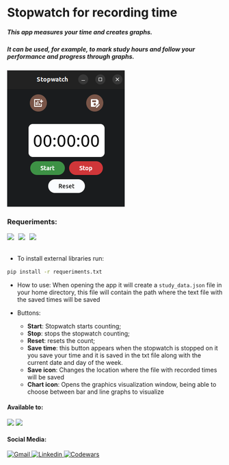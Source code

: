 <div>
    <h1>Stopwatch for recording time</h1>
</div>

##### This app measures your time and creates graphs.
##### It can be used, for example, to mark study hours and follow your performance and progress through graphs.

<div>

![App Image](/assets/App-img.png)

</div>

### Requeriments:

<div style="display: flex; gap: 10px;">
    <a href="https://flet.dev/">
        <img src="https://img.shields.io/badge/Flet-blue?logo=flutter&logoColor=white&link=https%3A%2F%2Fflet.dev%2F" />
    </a>
    <a href="https://matplotlib.org/">
        <img src="https://img.shields.io/badge/Mathplotlib-darkblue?logoColor=white&link=https%3A%2F%2Fflet.dev%2F" />
    </a>
    <a>
        <img src="https://img.shields.io/badge/Python-3.10.12-blue?logo=python&logoColor=white&link=https%3A%2F%2Fflet.dev%2F" />
    </a>
</div>

<br/>

* To install external libraries run: 

```bash
pip install -r requeriments.txt
```
* How to use: When opening the app it will create a `study_data.json` file in your home directory, this file will contain the path where the text file with the saved times will be saved

* Buttons:
    - **Start**: Stopwatch starts counting;
    - **Stop**: stops the stopwatch counting;
    - **Reset**: resets the count;
    - **Save time**: this button appears when the stopwatch is stopped on it you save your time and it is saved in the txt file along with the current date and day of the week.
    - **Save icon**: Changes the location where the file with recorded times will be saved
    - **Chart icon**: Opens the graphics visualization window, being able to choose between bar and line graphs to visualize

#### Available to: 
<div style="display: block">
    <img src="https://img.shields.io/badge/Windows-0078D6?style=for-the-badge&logo=windows&logoColor=white">
    <img src="https://img.shields.io/badge/Linux-FCC624?style=for-the-badge&logo=linux&logoColor=black">
</div>

#### Social Media:

<div>
    <a href="mailto:rian99frelas@gmail.com">
        <img src="https://img.shields.io/badge/Gmail-D14836?style=for-the-badge&logo=gmail&logoColor=white" alt="Gmail"/>
    </a>
    </a>
    <a href="https://www.linkedin.com/in/rian-william-garcia-176180237/">
        <img src="https://img.shields.io/badge/LinkedIn-0077B5?style=for-the-badge&logo=linkedin&logoColor=white" alt="Linkedin"/>
    </a>
    <a href="https://www.codewars.com/users/Rian%20William">
        <img src="https://img.shields.io/badge/Codewars-B1361E?style=for-the-badge&logo=Codewars&logoColor=white" alt="Codewars"/>
    </a>
</div>
